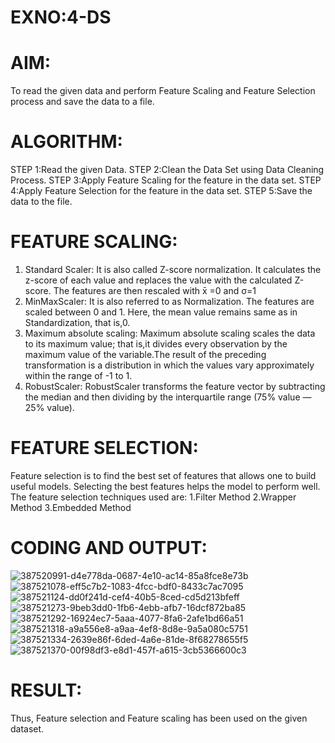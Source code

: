 # EXNO:4-DS
# AIM:
To read the given data and perform Feature Scaling and Feature Selection process and save the
data to a file.

# ALGORITHM:
STEP 1:Read the given Data.
STEP 2:Clean the Data Set using Data Cleaning Process.
STEP 3:Apply Feature Scaling for the feature in the data set.
STEP 4:Apply Feature Selection for the feature in the data set.
STEP 5:Save the data to the file.

# FEATURE SCALING:
1. Standard Scaler: It is also called Z-score normalization. It calculates the z-score of each value and replaces the value with the calculated Z-score. The features are then rescaled with x̄ =0 and σ=1
2. MinMaxScaler: It is also referred to as Normalization. The features are scaled between 0 and 1. Here, the mean value remains same as in Standardization, that is,0.
3. Maximum absolute scaling: Maximum absolute scaling scales the data to its maximum value; that is,it divides every observation by the maximum value of the variable.The result of the preceding transformation is a distribution in which the values vary approximately within the range of -1 to 1.
4. RobustScaler: RobustScaler transforms the feature vector by subtracting the median and then dividing by the interquartile range (75% value — 25% value).

# FEATURE SELECTION:
Feature selection is to find the best set of features that allows one to build useful models. Selecting the best features helps the model to perform well.
The feature selection techniques used are:
1.Filter Method
2.Wrapper Method
3.Embedded Method

# CODING AND OUTPUT:
![387520991-d4e778da-0687-4e10-ac14-85a8fce8e73b](https://github.com/user-attachments/assets/ef9a30f4-79c0-4c0c-8a2d-31efdca71030)
![387521078-eff5c7b2-1083-4fcc-bdf0-8433c7ac7095](https://github.com/user-attachments/assets/d04cdf5d-ca6e-4847-ba12-14aa522a6547)
![387521124-dd0f241d-cef4-40b5-8ced-cd5d213bfeff](https://github.com/user-attachments/assets/20a569f8-79aa-46bf-9b2b-b0f485baeb93)
![387521273-9beb3dd0-1fb6-4ebb-afb7-16dcf872ba85](https://github.com/user-attachments/assets/64a4d1e7-c277-4e92-bfe6-7fbf04bbcee7)
![387521292-16924ec7-5aaa-4077-8fa6-2afe1bd66a51](https://github.com/user-attachments/assets/a70c6da7-264f-4dda-9e74-a1c057e77316)
![387521318-a9a556e8-a9aa-4ef8-8d8e-9a5a080c5751](https://github.com/user-attachments/assets/aa816077-6981-4127-bbdb-34817c3dd595)
![387521334-2639e86f-6ded-4a6e-81de-8f68278655f5](https://github.com/user-attachments/assets/46b87b62-dd9a-47a4-a66c-0cbc401df6b8)
![387521370-00f98df3-e8d1-457f-a615-3cb5366600c3](https://github.com/user-attachments/assets/9c643892-d966-49f3-9bc5-968897b38078)



# RESULT:
Thus, Feature selection and Feature scaling has been used on the given dataset.
